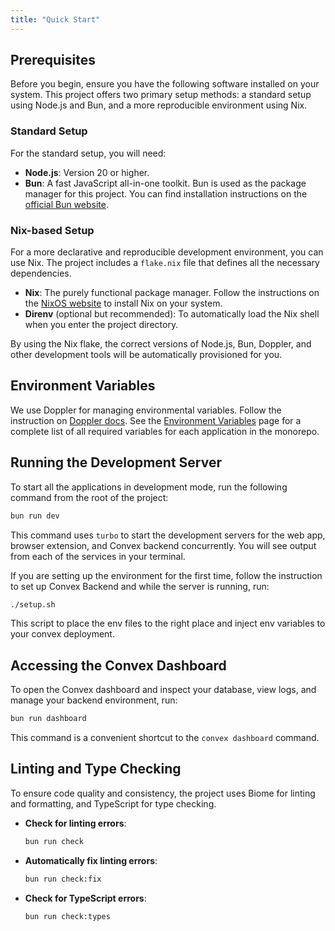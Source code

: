 ```yaml
---
title: "Quick Start"
---
```


## Prerequisites

Before you begin, ensure you have the following software installed on your system. This project offers two primary setup methods: a standard setup using Node.js and Bun, and a more reproducible environment using Nix.

### Standard Setup

For the standard setup, you will need:

- **Node.js**: Version 20 or higher.
- **Bun**: A fast JavaScript all-in-one toolkit. Bun is used as the package manager for this project. You can find installation instructions on the [official Bun website](https://bun.sh/).

### Nix-based Setup

For a more declarative and reproducible development environment, you can use Nix. The project includes a `flake.nix` file that defines all the necessary dependencies.

- **Nix**: The purely functional package manager. Follow the instructions on the [NixOS website](https://nixos.org/download.html) to install Nix on your system.
- **Direnv** (optional but recommended): To automatically load the Nix shell when you enter the project directory.

By using the Nix flake, the correct versions of Node.js, Bun, Doppler, and other development tools will be automatically provisioned for you.

## Environment Variables

We use Doppler for managing environmental variables. Follow the instruction on [Doppler docs](https://docs.doppler.com/docs/start). See the [Environment Variables](/getting-started/environment-variables) page for a complete list of all required variables for each application in the monorepo.

## Running the Development Server

To start all the applications in development mode, run the following command from the root of the project:

```bash
bun run dev
```

This command uses `turbo` to start the development servers for the web app, browser extension, and Convex backend concurrently. You will see output from each of the services in your terminal.

If you are setting up the environment for the first time, follow the instruction to set up Convex Backend and while the server is running, run:

```bash
./setup.sh
```

This script to place the env files to the right place and inject env variables to your convex deployment.

## Accessing the Convex Dashboard

To open the Convex dashboard and inspect your database, view logs, and manage your backend environment, run:

```bash
bun run dashboard
```

This command is a convenient shortcut to the `convex dashboard` command.

## Linting and Type Checking

To ensure code quality and consistency, the project uses Biome for linting and formatting, and TypeScript for type checking.

- **Check for linting errors**:

  ```bash
  bun run check
  ```

- **Automatically fix linting errors**:

  ```bash
  bun run check:fix
  ```

- **Check for TypeScript errors**:

  ```bash
  bun run check:types
  ```
